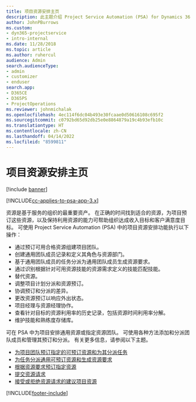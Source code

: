 ```yaml
---
title: 项目资源安排主页
description: 此主题介绍 Project Service Automation (PSA) for Dynamics 365 中的资源管理功能。
author: JohnPBurrows
ms.custom:
- dyn365-projectservice
- intro-internal
ms.date: 11/28/2018
ms.topic: article
ms.author: ruhercul
audience: Admin
search.audienceType:
- admin
- customizer
- enduser
search.app:
- D365CE
- D365PS
- ProjectOperations
ms.reviewer: johnmichalak
ms.openlocfilehash: 4ec114f6dc04b493e30fcaae0d50616108c695f2
ms.sourcegitcommit: c0792bd65d92db25e0e8864879a19c4b93efb10c
ms.translationtype: HT
ms.contentlocale: zh-CN
ms.lasthandoff: 04/14/2022
ms.locfileid: "8599811"
---
```

# <a name="resourcing-projects-home-page"></a>项目资源安排主页

[!include [banner](../includes/psa-now-project-operations.md)]

[!INCLUDE[cc-applies-to-psa-app-3.x](../includes/cc-applies-to-psa-app-3x.md)]

资源是基于服务的组织的最重要资产。 在正确的时间找到适合的资源，为项目预订这些资源，以及保持利用资源的能力可帮助组织达成收入目标和客户满意度目标。 可使用 Project Service Automation (PSA) 中的项目资源安排功能执行以下操作：

- 通过预订可用合格资源组建项目团队。
- 创建通用团队成员记录和定义其角色与资源部门。
- 基于通用团队成员的任务分派为通用团队成员生成资源要求。
- 通过识别根据针对可用资源技能的资源需求定义的技能匹配技能。
- 替代资源。
- 调整项目计划分派和资源预订。
- 协调预订和分派的差异。
- 更改资源预订以响应外出状态。
- 项目经理与资源经理协作。
- 查看针对目标的资源利用率的历史记录，包括资源时间利用率分解。
- 维护技能和熟练度存储库。


可在 PSA 中为项目安排通用资源或指定资源团队。 可使用各种方法添加和分派团队成员和管理其预订和分派。 有关更多信息，请参阅以下主题。

- [为项目团队预订指定的可预订资源和为其分派任务](assign-named-bookable-resource.md)
- [为任务分派通用可预订资源和生成资源要求](assign-generic-bookable-resource.md)
- [根据资源要求预订指定资源](book-named-resource.md)
- [提交资源请求](submit-resource-request.md)
- [接受或拒绝资源请求的建议项目资源](accept-reject-proposed-resource.md)


[!INCLUDE[footer-include](../includes/footer-banner.md)]
